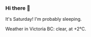 ### Hi there :wave:

It's Saturday! I'm probably sleeping.

Weather in Victoria BC: clear, at +2°C.
